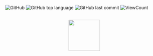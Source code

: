 ![GitHub](https://img.shields.io/github/license/akshat-jjain/10-Days-of-Javascript-HackerRank-Solutions?style=flat)
![GitHub top language](https://img.shields.io/github/languages/top/akshat-jjain/10-Days-of-Javascript-HackerRank-Solutions?style=flat)
![GitHub last commit](https://img.shields.io/github/last-commit/akshat-jjain/10-Days-of-Javascript-HackerRank-Solutions?style=flat)
![ViewCount](https://views.whatilearened.today/views/github/akshat-jjain/10-Days-of-Javascript-HackerRank-Solutions.svg?cache=remove)

<p align="center">  
	<br>
	<a href="https://www.hackerrank.com/akshat_jjain">
        <img height=100 src="https://d3keuzeb2crhkn.cloudfront.net/hackerrank/assets/styleguide/logo_wordmark-f5c5eb61ab0a154c3ed9eda24d0b9e31.svg"> 
    </a>
    <br>
</p>
